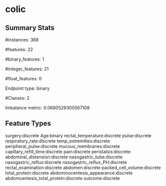 # colic

## Summary Stats

#instances: 368

#features: 22

  #binary_features: 1

  #integer_features: 21

  #float_features: 0

Endpoint type: binary

#Classes: 2

Imbalance metric: 0.0680529300567108

## Feature Types

 surgery:discrete
Age:binary
rectal_temperature:discrete
pulse:discrete
respiratory_rate:discrete
temp_extremities:discrete
peripheral_pulse:discrete
mucous_membranes:discrete
capillary_refill_time:discrete
pain:discrete
peristalsis:discrete
abdominal_distension:discrete
nasogastric_tube:discrete
nasogastric_reflux:discrete
nasogastric_reflux_PH:discrete
rectal_examination:discrete
abdomen:discrete
packed_cell_volume:discrete
total_protein:discrete
abdominocentesis_appearance:discrete
abdomcentesis_total_protein:discrete
outcome:discrete

